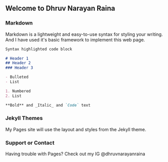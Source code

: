## Welcome to Dhruv Narayan Raina

### Markdown

Markdown is a lightweight and easy-to-use syntax for styling your writing. And I have used it's basic framework to implement this web page.

```markdown
Syntax highlighted code block

# Header 1
## Header 2
### Header 3

- Bulleted
- List

1. Numbered
2. List

**Bold** and _Italic_ and `Code` text


```



### Jekyll Themes

My Pages site will use the layout and styles from the Jekyll theme.

### Support or Contact

Having trouble with Pages? Check out my IG @dhruvnarayanraina
